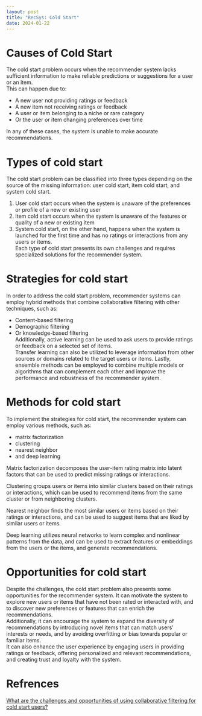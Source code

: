 ```yaml
---
layout: post
title: "RecSys: Cold Start"
date: 2024-01-22
---
```


# Causes of Cold Start
The cold start problem occurs when the recommender system lacks sufficient information to make reliable predictions or suggestions for a user or an item.  
This can happen due to:  
- A new user not providing ratings or feedback
- A new item not receiving ratings or feedback
- A user or item belonging to a niche or rare category
- Or the user or item changing preferences over time  

In any of these cases, the system is unable to make accurate recommendations.  

# Types of cold start
The cold start problem can be classified into three types depending on the source of the missing information: user cold start, item cold start, and system cold start.  
1. User cold start occurs when the system is unaware of the preferences or profile of a new or existing user
2. Item cold start occurs when the system is unaware of the features or quality of a new or existing item  
3. System cold start, on the other hand, happens when the system is launched for the first time and has no ratings or interactions from any users or items.  
Each type of cold start presents its own challenges and requires specialized solutions for the recommender system.

# Strategies for cold start
In order to address the cold start problem, recommender systems can employ hybrid methods that combine collaborative filtering with other techniques, such as:
- Content-based filtering
- Demographic filtering
- Or knowledge-based filtering  
Additionally, active learning can be used to ask users to provide ratings or feedback on a selected set of items.  
Transfer learning can also be utilized to leverage information from other sources or domains related to the target users or items. 
Lastly, ensemble methods can be employed to combine multiple models or algorithms that can complement each other and improve the performance and robustness of the recommender system.

# Methods for cold start
To implement the strategies for cold start, the recommender system can employ various methods, such as:
- matrix factorization
- clustering
- nearest neighbor
- and deep learning  

Matrix factorization decomposes the user-item rating matrix into latent factors that can be used to predict missing ratings or interactions.  

Clustering groups users or items into similar clusters based on their ratings or interactions, which can be used to recommend items from the same cluster or from neighboring clusters.  

Nearest neighbor finds the most similar users or items based on their ratings or interactions, and can be used to suggest items that are liked by similar users or items.  

Deep learning utilizes neural networks to learn complex and nonlinear patterns from the data, and can be used to extract features or embeddings from the users or the items, and generate recommendations.

# Opportunities for cold start
Despite the challenges, the cold start problem also presents some opportunities for the recommender system. It can motivate the system to explore new users or items that have not been rated or interacted with, and to discover new preferences or features that can enrich the recommendations.  
Additionally, it can encourage the system to expand the diversity of recommendations by introducing novel items that can match users' interests or needs, and by avoiding overfitting or bias towards popular or familiar items.  
It can also enhance the user experience by engaging users in providing ratings or feedback, offering personalized and relevant recommendations, and creating trust and loyalty with the system.  

# Refrences
[What are the challenges and opportunities of using collaborative filtering for cold start users?](https://www.linkedin.com/advice/0/what-challenges-opportunities-using-collaborative#:~:text=To%20implement%20the%20strategies%20for,predict%20missing%20ratings%20or%20interactions.)
